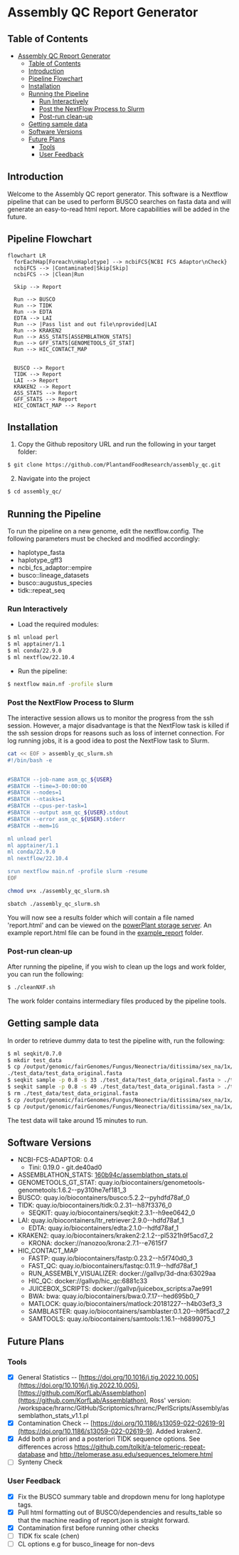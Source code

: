 # Assembly QC Report Generator

## Table of Contents

- [Assembly QC Report Generator](#assembly-qc-report-generator)
  - [Table of Contents](#table-of-contents)
  - [Introduction](#introduction)
  - [Pipeline Flowchart](#pipeline-flowchart)
  - [Installation](#installation)
  - [Running the Pipeline](#running-the-pipeline)
    - [Run Interactively](#run-interactively)
    - [Post the NextFlow Process to Slurm](#post-the-nextflow-process-to-slurm)
    - [Post-run clean-up](#post-run-clean-up)
  - [Getting sample data](#getting-sample-data)
  - [Software Versions](#software-versions)
  - [Future Plans](#future-plans)
    - [Tools](#tools)
    - [User Feedback](#user-feedback)

## Introduction

Welcome to the Assembly QC report generator. This software is a Nextflow pipeline that can be used to perform BUSCO searches on fasta data and will generate an easy-to-read html report. More capabilities will be added in the future.

## Pipeline Flowchart

```mermaid
flowchart LR
  forEachHap[Foreach\nHaplotype] --> ncbiFCS{NCBI FCS Adaptor\nCheck}
  ncbiFCS --> |Contaminated|Skip[Skip]
  ncbiFCS --> |Clean|Run

  Skip --> Report
  
  Run --> BUSCO
  Run --> TIDK
  Run --> EDTA
  EDTA --> LAI
  Run --> |Pass list and out file\nprovided|LAI
  Run --> KRAKEN2
  Run --> ASS_STATS[ASSEMBLATHON_STATS]
  Run --> GFF_STATS[GENOMETOOLS_GT_STAT]
  Run --> HIC_CONTACT_MAP


  BUSCO --> Report
  TIDK --> Report
  LAI --> Report
  KRAKEN2 --> Report
  ASS_STATS --> Report
  GFF_STATS --> Report
  HIC_CONTACT_MAP --> Report
```

## Installation

1. Copy the Github repository URL and run the following in your target folder:

```bash
$ git clone https://github.com/PlantandFoodResearch/assembly_qc.git
```

2. Navigate into the project

```bash
$ cd assembly_qc/
```

## Running the Pipeline

To run the pipeline on a new genome, edit the nextflow.config. The following parameters must be checked and modified accordingly:

- haplotype_fasta
- haplotype_gff3
- ncbi_fcs_adaptor::empire
- busco::lineage_datasets
- busco::augustus_species
- tidk::repeat_seq

### Run Interactively

- Load the required modules:

```bash
$ ml unload perl
$ ml apptainer/1.1
$ ml conda/22.9.0
$ ml nextflow/22.10.4
```

- Run the pipeline:

```bash
$ nextflow main.nf -profile slurm
```

### Post the NextFlow Process to Slurm

The interactive session allows us to monitor the progress from the ssh session. However, a major disadvantage is that the NextFlow task is killed if the ssh session drops for reasons such as loss of internet connection. For log running jobs, it is a good idea to post the NextFlow task to Slurm.

```bash
cat << EOF > assembly_qc_slurm.sh
#!/bin/bash -e


#SBATCH --job-name asm_qc_${USER}
#SBATCH --time=3-00:00:00
#SBATCH --nodes=1
#SBATCH --ntasks=1
#SBATCH --cpus-per-task=1
#SBATCH --output asm_qc_${USER}.stdout
#SBATCH --error asm_qc_${USER}.stderr
#SBATCH --mem=1G

ml unload perl
ml apptainer/1.1
ml conda/22.9.0
ml nextflow/22.10.4

srun nextflow main.nf -profile slurm -resume
EOF

chmod u+x ./assembly_qc_slurm.sh

sbatch ./assembly_qc_slurm.sh
```

You will now see a results folder which will contain a file named 'report.html' and can be viewed on the [powerPlant storage server](https://storage.powerplant.pfr.co.nz). An example report.html file can be found in the [example_report](./example_report/) folder.

### Post-run clean-up

After running the pipeline, if you wish to clean up the logs and work folder, you can run the following:

```bash
$ ./cleanNXF.sh
```

The work folder contains intermediary files produced by the pipeline tools.

## Getting sample data

In order to retrieve dummy data to test the pipeline with, run the following:

```bash
$ ml seqkit/0.7.0
$ mkdir test_data
$ cp /output/genomic/fairGenomes/Fungus/Neonectria/ditissima/sex_na/1x/assembly_rs324p/v1/Nd324_canupilon_all.sorted.renamed.fasta \
./test_data/test_data_original.fasta
$ seqkit sample -p 0.8 -s 33 ./test_data/test_data_original.fasta > ./test_data/test_data1.fasta
$ seqkit sample -p 0.8 -s 49 ./test_data/test_data_original.fasta > ./test_data/test_data2.fasta
$ rm ./test_data/test_data_original.fasta
$ cp /output/genomic/fairGenomes/Fungus/Neonectria/ditissima/sex_na/1x/assembly_rs324p/v1/augustus.hints.fixed.gff3 ./test_data/test_data1.gff3
$ cp /output/genomic/fairGenomes/Fungus/Neonectria/ditissima/sex_na/1x/assembly_rs324p/v1/augustus.hints.fixed.gff3 ./test_data/test_data2.gff3
```

The test data will take around 15 minutes to run.

## Software Versions

- NCBI-FCS-ADAPTOR: 0.4
  - Tini: 0.19.0 - git.de40ad0
- ASSEMBLATHON_STATS: [160b94c/assemblathon_stats.pl](https://github.com/KorfLab/Assemblathon/blob/160b94c1d225d8b16625d0513ccb3dd73b456f74/assemblathon_stats.pl)
- GENOMETOOLS_GT_STAT: quay.io/biocontainers/genometools-genometools:1.6.2--py310he7ef181_3
- BUSCO: quay.io/biocontainers/busco:5.2.2--pyhdfd78af_0
- TIDK: quay.io/biocontainers/tidk:0.2.31--h87f3376_0
  - SEQKIT: quay.io/biocontainers/seqkit:2.3.1--h9ee0642_0
- LAI: quay.io/biocontainers/ltr_retriever:2.9.0--hdfd78af_1
  - EDTA: quay.io/biocontainers/edta:2.1.0--hdfd78af_1
- KRAKEN2: quay.io/biocontainers/kraken2:2.1.2--pl5321h9f5acd7_2
  - KRONA: docker://nanozoo/krona:2.7.1--e7615f7
- HIC_CONTACT_MAP
  - FASTP: quay.io/biocontainers/fastp:0.23.2--h5f740d0_3
  - FAST_QC: quay.io/biocontainers/fastqc:0.11.9--hdfd78af_1
  - RUN_ASSEMBLY_VISUALIZER: docker://gallvp/3d-dna:63029aa
  - HIC_QC: docker://gallvp/hic_qc:6881c33
  - JUICEBOX_SCRIPTS: docker://gallvp/juicebox_scripts:a7ae991
  - BWA: bwa: quay.io/biocontainers/bwa:0.7.17--hed695b0_7
  - MATLOCK: quay.io/biocontainers/matlock:20181227--h4b03ef3_3
  - SAMBLASTER: quay.io/biocontainers/samblaster:0.1.20--h9f5acd7_2
  - SAMTOOLS: quay.io/biocontainers/samtools:1.16.1--h6899075_1

## Future Plans

### Tools

- [x] General Statistics -- [https://doi.org/10.1016/j.tig.2022.10.005](https://doi.org/10.1016/j.tig.2022.10.005), [https://github.com/KorfLab/Assemblathon](https://github.com/KorfLab/Assemblathon), Ross' version: /workspace/hrarnc/GitHub/Scriptomics/hrarnc/PerlScripts/Assembly/assemblathon_stats_v1.1.pl
- [x] Contamination Check -- [https://doi.org/10.1186/s13059-022-02619-9](https://doi.org/10.1186/s13059-022-02619-9). Added kraken2.
- [x] Add both a priori and a posteriori TIDK sequence options. See differences across https://github.com/tolkit/a-telomeric-repeat-database and http://telomerase.asu.edu/sequences_telomere.html
- [ ] Synteny Check

### User Feedback

- [x] Fix the BUSCO summary table and dropdown menu for long haplotype tags.
- [x] Pull html formatting out of BUSCO/dependencies and results_table so that the machine reading of report.json is straight forward.
- [x] Contamination first before running other checks
- [ ] TIDK fix scale (chen)
- [ ] CL options e.g for busco_lineage for non-devs
